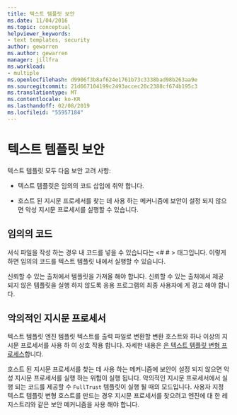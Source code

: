 ```yaml
---
title: 텍스트 템플릿 보안
ms.date: 11/04/2016
ms.topic: conceptual
helpviewer_keywords:
- text templates, security
author: gewarren
ms.author: gewarren
manager: jillfra
ms.workload:
- multiple
ms.openlocfilehash: d9906f3b8af624e1761b73c3338bad98b263aa9e
ms.sourcegitcommit: 21d667104199c2493accec20c2388cf674b195c3
ms.translationtype: MT
ms.contentlocale: ko-KR
ms.lasthandoff: 02/08/2019
ms.locfileid: "55957184"
---
```

# <a name="security-of-text-templates"></a>텍스트 템플릿 보안
텍스트 템플릿 모두 다음 보안 고려 사항:

-   텍스트 템플릿은 임의의 코드 삽입에 취약 합니다.

-   호스트 된 지시문 프로세서를 찾는 데 사용 하는 메커니즘에 보안이 설정 되지 않으면 악성 지시문 프로세서를 실행할 수 있습니다.

## <a name="arbitrary-code"></a>임의의 코드
 서식 파일을 작성 하는 경우 내 코드를 넣을 수 있습니다는 \<# # > 태그입니다. 이렇게 하면 임의의 코드를 텍스트 템플릿 내에서 실행할 수 있습니다.

 신뢰할 수 있는 출처에서 템플릿을 가져올 해야 합니다. 신뢰할 수 있는 출처에서 제공 되지 않은 템플릿을 실행 하지 않도록 응용 프로그램의 최종 사용자에 게 경고 해야 합니다.

## <a name="malicious-directive-processor"></a>악의적인 지시문 프로세서
 텍스트 템플릿 엔진 템플릿 텍스트를 출력 파일로 변환할 변환 호스트와 하나 이상의 지시문 프로세서를 사용 하 여 상호 작용 합니다. 자세한 내용은 [은 텍스트 템플릿 변형 프로세스](../modeling/the-text-template-transformation-process.md)합니다.

 호스트 된 지시문 프로세서를 찾는 데 사용 하는 메커니즘에 보안이 설정 되지 않으면 악성 지시문 프로세서를 실행 하는 위험이 실행 됩니다. 악의적인 지시문 프로세서에서 실행 되는 코드를 제공할 수 `FullTrust` 템플릿이 실행 될 때의 모드입니다. 사용자 지정 텍스트 템플릿 변형 호스트를 만드는 경우 지시문 프로세서를 찾으려고 엔진에 대 한 레지스트리와 같은 보안 메커니즘을 사용 해야 합니다.